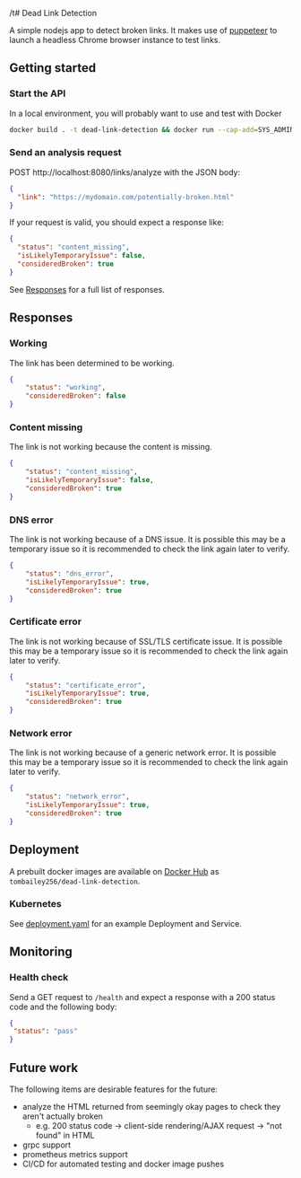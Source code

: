 /t# Dead Link Detection

A simple nodejs app to detect broken links. It makes use of [puppeteer](https://github.com/puppeteer/puppeteer) to launch a headless Chrome browser instance to test links.

## Getting started

### Start the API

In a local environment, you will probably want to use and test with Docker
```sh
docker build . -t dead-link-detection && docker run --cap-add=SYS_ADMIN -p 8080:8080 dead-link-detection
```

### Send an analysis request

POST http://localhost:8080/links/analyze with the JSON body:

```json
{
  "link": "https://mydomain.com/potentially-broken.html"
}
```

If your request is valid, you should expect a response like:

```json
{
  "status": "content_missing",
  "isLikelyTemporaryIssue": false,
  "consideredBroken": true
}
```

See [Responses](#Responses) for a full list of responses.

## Responses

### Working
The link has been determined to be working.
```json
{
    "status": "working",
    "consideredBroken": false
}
```

### Content missing
The link is not working because the content is missing.
```json
{
    "status": "content_missing",
    "isLikelyTemporaryIssue": false,
    "consideredBroken": true
}
```

### DNS error
The link is not working because of a DNS issue. It is possible this may be a temporary issue so it is recommended to check the link again later to verify.
```json
{
    "status": "dns_error",
    "isLikelyTemporaryIssue": true,
    "consideredBroken": true
}
```

### Certificate error
The link is not working because of SSL/TLS certificate issue. It is possible this may be a temporary issue so it is recommended to check the link again later to verify.
```json
{
    "status": "certificate_error",
    "isLikelyTemporaryIssue": true,
    "consideredBroken": true
}
```

### Network error
The link is not working because of a generic network error. It is possible this may be a temporary issue so it is recommended to check the link again later to verify.
```json
{
    "status": "network_error",
    "isLikelyTemporaryIssue": true,
    "consideredBroken": true
}
```

## Deployment

A prebuilt docker images are available on [Docker Hub](https://hub.docker.com/repository/docker/tombailey256/dead-link-detection) as `tombailey256/dead-link-detection`.

### Kubernetes

See [deployment.yaml](deployment.yaml) for an example Deployment and Service.

## Monitoring

### Health check

Send a GET request to `/health` and expect a response with a 200 status code and the following body:
 ```json
{ 
  "status": "pass"
}
```

## Future work

The following items are desirable features for the future:

- analyze the HTML returned from seemingly okay pages to check they aren't actually broken 
    - e.g. 200 status code -> client-side rendering/AJAX request -> "not found" in HTML
- grpc support
- prometheus metrics support
- CI/CD for automated testing and docker image pushes